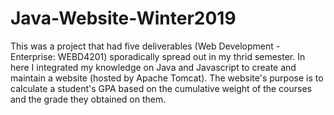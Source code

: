 # Java-Website-Winter2019
This was a project that had five deliverables (Web Development - Enterprise: WEBD4201) sporadically spread out in my thrid semester. In here I integrated my knowledge on Java and Javascript to create and maintain a website (hosted by Apache Tomcat). The website's purpose is to calculate a student's GPA based on the cumulative weight of the courses and the grade they obtained on them. 
